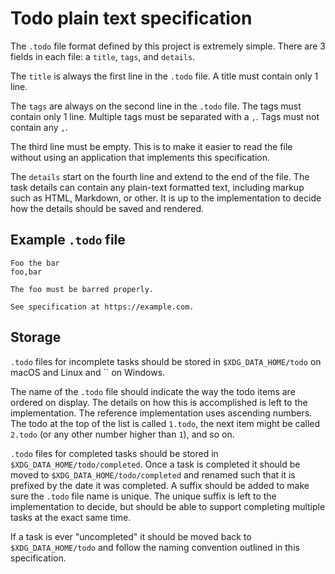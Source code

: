 # Todo plain text specification

The `.todo` file format defined by this project is extremely simple.
There are 3 fields in each file: a `title`, `tags`, and `details`.

The `title` is always the first line in the `.todo` file.
A title must contain only 1 line.

The `tags` are always on the second line in the `.todo` file.
The tags must contain only 1 line.
Multiple tags must be separated with a `,`.
Tags must not contain any `,`.

The third line must be empty.
This is to make it easier to read the file without using an application that implements this specification.

The `details` start on the fourth line and extend to the end of the file.
The task details can contain any plain-text formatted text, including markup such as HTML, Markdown, or other.
It is up to the implementation to decide how the details should be saved and rendered.

## Example `.todo` file

```
Foo the bar
foo,bar

The foo must be barred properly.

See specification at https://example.com.
```


## Storage

`.todo` files for incomplete tasks should be stored in `$XDG_DATA_HOME/todo` on macOS and Linux and `` on Windows.

The name of the `.todo` file should indicate the way the todo items are ordered on display.
The details on how this is accomplished is left to the implementation.
The reference implementation uses ascending numbers.
The todo at the top of the list is called `1.todo`, the next item might be called `2.todo` (or any other number higher than `1`), and so on.

`.todo` files for completed tasks should be stored in `$XDG_DATA_HOME/todo/completed`.
Once a task is completed it should be moved to `$XDG_DATA_HOME/todo/completed` and renamed such that it is prefixed by the date it was completed.
A suffix should be added to make sure the `.todo` file name is unique.
The unique suffix is left to the implementation to decide, but should be able to support completing multiple tasks at the exact same time.

If a task is ever "uncompleted" it should be moved back to `$XDG_DATA_HOME/todo` and follow the naming convention outlined in this specification.


